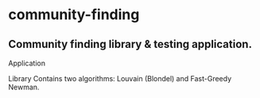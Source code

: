 community-finding
=================

Community finding library &amp; testing application.
---------------------------------------------------

Application

Library
Contains two algorithms: Louvain (Blondel) and Fast-Greedy Newman.
